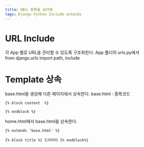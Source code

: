 ```yaml
---
title: DB는 중복을 싫어해
tags: Django Python Include extends
---
```


URL Include
=======
각 App 별로 URL을 관리할 수 있도록 구조화한다. 
App 폴더의 urls.py에서  
from django.urls import path, include

Template 상속
========
base.html을 생성해 다른 페이지에서 상속한다.
base.html : 중복코드
```
{% block content  %}

{% endblock %}
```

home.html에서 base.html을 상속한다.
```
{% extends 'base.html' %}

{% block title %} 드리머리 {% endblock%}
```
